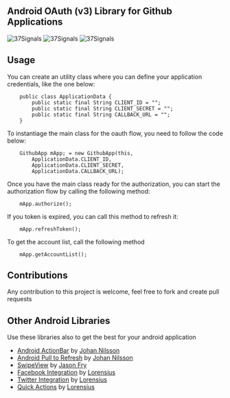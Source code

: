 Android OAuth (v3) Library for Github Applications
---------------

![37Signals](http://thiago.grem.io/img/github/oauth.png "UITableView")
![37Signals](http://thiago.grem.io/img/github/oauth2.png "UITableView")
![37Signals](http://thiago.grem.io/img/github/oauth3.png "UITableView")

## Usage

You can create an utility class where you can define your application credentials, like the one below:

		public class ApplicationData {
			public static final String CLIENT_ID = "";
			public static final String CLIENT_SECRET = "";
			public static final String CALLBACK_URL = "";
		}

To instantiage the main class for the oauth flow, you need to follow the code below:

		GithubApp mApp; = new GithubApp(this, 
			ApplicationData.CLIENT_ID, 
			ApplicationData.CLIENT_SECRET, 
			ApplicationData.CALLBACK_URL);

Once you have the main class ready for the authorization, you can start the authorization flow by calling the following method:

		mApp.authorize();

If you token is expired, you can call this method to refresh it:

		mApp.refreshToken();

To get the account list, call the following method

		mApp.getAccountList();

## Contributions

Any contribution to this project is welcome, feel free to fork and create pull requests

## Other Android Libraries

Use these libraries also to get the best for your android application

* [Android ActionBar](https://github.com/johannilsson/android-actionbar) by [Johan Nilsson](https://github.com/johannilsson)
* [Android Pull to Refresh](https://github.com/johannilsson/android-pulltorefresh) by [Johan Nilsson](https://github.com/johannilsson)
* [SwipeView](https://github.com/fry15/uk.co.jasonfry.android.tools) by [Jason Fry](https://github.com/fry15)
* [Facebook Integration](https://github.com/lorensiuswlt/AndroidFacebook) by [Lorensius](https://github.com/lorensiuswlt)
* [Twitter Integration](https://github.com/lorensiuswlt/AndroidTwitter) by [Lorensius](https://github.com/lorensiuswlt)
* [Quick Actions](https://github.com/lorensiuswlt/NewQuickAction) by [Lorensius](https://github.com/lorensiuswlt)